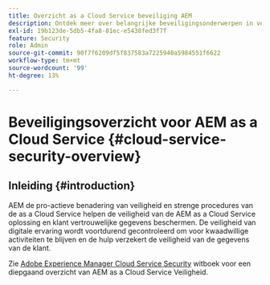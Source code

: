 ```yaml
---
title: Overzicht as a Cloud Service beveiliging AEM
description: Ontdek meer over belangrijke beveiligingsonderwerpen in verband met Experience Manager as a Cloud Service.
exl-id: 19b123de-5db5-4fa8-81ec-e5438fed3f7f
feature: Security
role: Admin
source-git-commit: 90f7f6209df5f837583a7225940a5984551f6622
workflow-type: tm+mt
source-wordcount: '99'
ht-degree: 13%

---
```



# Beveiligingsoverzicht voor AEM as a Cloud Service {#cloud-service-security-overview}

## Inleiding {#introduction}

AEM de pro-actieve benadering van veiligheid en strenge procedures van de as a Cloud Service helpen de veiligheid van de AEM as a Cloud Service oplossing en klant vertrouwelijke gegevens beschermen. De veiligheid van digitale ervaring wordt voortdurend gecontroleerd om voor kwaadwillige activiteiten te blijven en de hulp verzekert de veiligheid van de gegevens van de klant.

Zie [Adobe Experience Manager Cloud Service Security](https://www.adobe.com/content/dam/cc/en/trust-center/ungated/whitepapers/experience-cloud/aem-cloud-service-security-overview.pdf) witboek voor een diepgaand overzicht van AEM as a Cloud Service Veiligheid.
